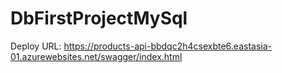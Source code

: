 # DbFirstProjectMySql  
Deploy URL: https://products-api-bbdqc2h4csexbte6.eastasia-01.azurewebsites.net/swagger/index.html 
